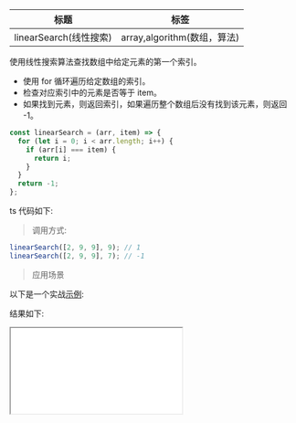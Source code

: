 | 标题                   | 标签                        |
| ---------------------- | --------------------------- |
| linearSearch(线性搜索) | array,algorithm(数组，算法) |

使用线性搜索算法查找数组中给定元素的第一个索引。

- 使用 for 循环遍历给定数组的索引。
- 检查对应索引中的元素是否等于 item。
- 如果找到元素，则返回索引，如果遍历整个数组后没有找到该元素，则返回 -1。

```js
const linearSearch = (arr, item) => {
  for (let i = 0; i < arr.length; i++) {
    if (arr[i] === item) {
      return i;
    }
  }
  return -1;
};
```

ts 代码如下:

<div class="code-editor" data-url="codes/javascript/ts/linear-search.ts" data-language="typescript"></div>

> 调用方式:

```js
linearSearch([2, 9, 9], 9); // 1
linearSearch([2, 9, 9], 7); // -1
```

> 应用场景

以下是一个实战<a href="codes/javascript/html/linear-search.html" target="_blank" rel="noopener noreferrer">示例</a>:

<div class="code-editor" data-url="codes/javascript/html/linear-search.html" data-language="html"></div>

结果如下:

<iframe src="codes/javascript/html/linear-search.html"></iframe>
